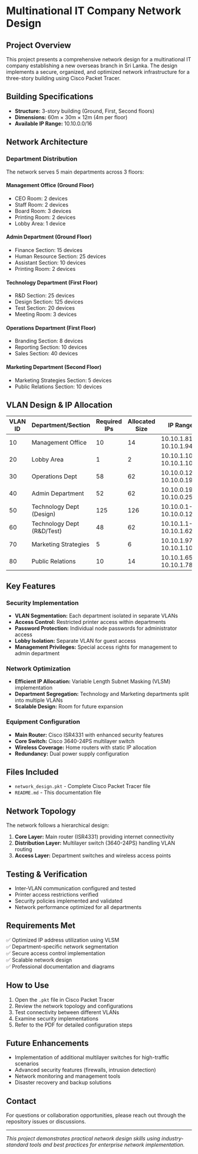 # Multinational IT Company Network Design

## Project Overview
This project presents a comprehensive network design for a multinational IT company establishing a new overseas branch in Sri Lanka. The design implements a secure, organized, and optimized network infrastructure for a three-story building using Cisco Packet Tracer.

## Building Specifications
- **Structure:** 3-story building (Ground, First, Second floors)
- **Dimensions:** 60m × 30m × 12m (4m per floor)
- **Available IP Range:** 10.10.0.0/16

## Network Architecture

### Department Distribution
The network serves 5 main departments across 3 floors:

#### Management Office (Ground Floor)
- CEO Room: 2 devices
- Staff Room: 2 devices
- Board Room: 3 devices
- Printing Room: 2 devices
- Lobby Area: 1 device

#### Admin Department (Ground Floor)
- Finance Section: 15 devices
- Human Resource Section: 25 devices
- Assistant Section: 10 devices
- Printing Room: 2 devices

#### Technology Department (First Floor)
- R&D Section: 25 devices
- Design Section: 125 devices
- Test Section: 20 devices
- Meeting Room: 3 devices

#### Operations Department (First Floor)
- Branding Section: 8 devices
- Reporting Section: 10 devices
- Sales Section: 40 devices

#### Marketing Department (Second Floor)
- Marketing Strategies Section: 5 devices
- Public Relations Section: 10 devices

## VLAN Design & IP Allocation

| VLAN ID | Department/Section | Required IPs | Allocated Size | IP Range | Subnet Mask | Gateway |
|---------|-------------------|--------------|----------------|-----------|-------------|---------|
| 10 | Management Office | 10 | 14 | 10.10.1.81-10.10.1.94 | /28 | 10.10.1.81 |
| 20 | Lobby Area | 1 | 2 | 10.10.1.105-10.10.1.106 | /30 | 10.10.1.105 |
| 30 | Operations Dept | 58 | 62 | 10.10.0.129-10.10.0.190 | /26 | 10.10.0.129 |
| 40 | Admin Department | 52 | 62 | 10.10.0.193-10.10.0.254 | /26 | 10.10.0.193 |
| 50 | Technology Dept (Design) | 125 | 126 | 10.10.0.1-10.10.0.126 | /25 | 10.10.0.1 |
| 60 | Technology Dept (R&D/Test) | 48 | 62 | 10.10.1.1-10.10.1.62 | /26 | 10.10.1.1 |
| 70 | Marketing Strategies | 5 | 6 | 10.10.1.97-10.10.1.102 | /29 | 10.10.1.97 |
| 80 | Public Relations | 10 | 14 | 10.10.1.65-10.10.1.78 | /28 | 10.10.1.65 |

## Key Features

### Security Implementation
- **VLAN Segmentation:** Each department isolated in separate VLANs
- **Access Control:** Restricted printer access within departments
- **Password Protection:** Individual node passwords for administrator access
- **Lobby Isolation:** Separate VLAN for guest access
- **Management Privileges:** Special access rights for management to admin department

### Network Optimization
- **Efficient IP Allocation:** Variable Length Subnet Masking (VLSM) implementation
- **Department Segregation:** Technology and Marketing departments split into multiple VLANs
- **Scalable Design:** Room for future expansion

### Equipment Configuration
- **Main Router:** Cisco ISR4331 with enhanced security features
- **Core Switch:** Cisco 3640-24PS multilayer switch
- **Wireless Coverage:** Home routers with static IP allocation
- **Redundancy:** Dual power supply configuration

## Files Included
- `network_design.pkt` - Complete Cisco Packet Tracer file
- `README.md` - This documentation file

## Network Topology
The network follows a hierarchical design:
1. **Core Layer:** Main router (ISR4331) providing internet connectivity
2. **Distribution Layer:** Multilayer switch (3640-24PS) handling VLAN routing
3. **Access Layer:** Department switches and wireless access points

## Testing & Verification
- Inter-VLAN communication configured and tested
- Printer access restrictions verified
- Security policies implemented and validated
- Network performance optimized for all departments

## Requirements Met
✅ Optimized IP address utilization using VLSM  
✅ Department-specific network segmentation  
✅ Secure access control implementation  
✅ Scalable network design  
✅ Professional documentation and diagrams  

## How to Use
1. Open the `.pkt` file in Cisco Packet Tracer
2. Review the network topology and configurations
3. Test connectivity between different VLANs
4. Examine security implementations
5. Refer to the PDF for detailed configuration steps

## Future Enhancements
- Implementation of additional multilayer switches for high-traffic scenarios
- Advanced security features (firewalls, intrusion detection)
- Network monitoring and management tools
- Disaster recovery and backup solutions

## Contact
For questions or collaboration opportunities, please reach out through the repository issues or discussions.

---
*This project demonstrates practical network design skills using industry-standard tools and best practices for enterprise network implementation.*
